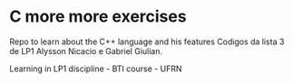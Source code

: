 # C more more exercises
 Repo to learn about the C++ language and his features
 Codigos da lista 3 de LP1
 Alysson Nicacio e Gabriel Giulian.

Learning in LP1 discipline - BTI course - UFRN
